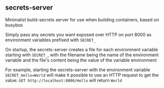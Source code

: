 ## secrets-server
 Minimalist build-secrets server for use when building containers, based on busybox

Simply pass any secrets you want exposed over HTTP on port 8000 as environment variables prefixed with `SECRET_`

On startup, the secrets-server creates a file for each environment variable starting with `SECRET_`, with the filename being the name of the environment variable and the file's content being the value of the variable environment

For example, starting the secrets-server with the environment variable `SECRET_Hello=World` will make it possible to use an HTTP request to get the value: `GET http://localhost:8000/Hello` will return `World`
